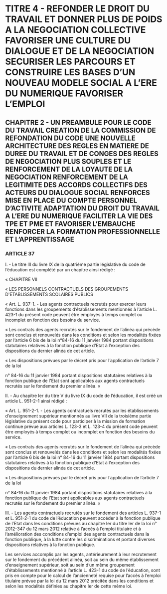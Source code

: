 # TITRE 4 - REFONDER LE DROIT DU TRAVAIL ET DONNER PLUS DE POIDS A LA NEGOCIATION COLLECTIVE FAVORISER UNE CULTURE DU DIALOGUE ET DE LA NEGOCIATION SECURISER LES PARCOURS ET CONSTRUIRE LES BASES D’UN NOUVEAU MODELE SOCIAL A L’ERE DU NUMERIQUE FAVORISER L’EMPLOI 

## CHAPITRE 2 - UN PREAMBULE POUR LE CODE DU TRAVAIL CREATION DE LA COMMISSION DE REFONDATION DU CODE UNE NOUVELLE ARCHITECTURE DES REGLES EN MATIERE DE DUREE DU TRAVAIL ET DE CONGES  DES REGLES DE NEGOCIATION PLUS SOUPLES ET LE RENFORCEMENT DE LA LOYAUTE DE LA NEGOCIATION  RENFORCEMENT DE LA LEGITIMITE DES ACCORDS COLLECTIFS DES ACTEURS DU DIALOGUE SOCIAL RENFORCES MISE EN PLACE DU COMPTE PERSONNEL D’ACTIVITE ADAPTATION DU DROIT DU TRAVAIL A L’ERE DU NUMERIQUE FACILITER LA VIE DES TPE ET PME ET FAVORISER L’EMBAUCHE RENFORCER LA FORMATION PROFESSIONNELLE ET L’APPRENTISSAGE 

### ARTICLE 37


I. - Le titre III du livre IX de la quatrième partie législative du code de l’éducation est
complété par un chapitre ainsi rédigé :

« CHAPITRE VII

« LES PERSONNELS CONTRACTUELS DES GROUPEMENTS D'ETABLISSEMENTS SCOLAIRES PUBLICS

« Art. L. 937-1. - Les agents contractuels recrutés pour exercer leurs fonctions dans les
groupements d’établissements mentionnés à l’article L. 423-1 du présent code peuvent être
employés à temps complet ou incomplet en fonction des besoins du service.

« Les contrats des agents recrutés sur le fondement de l’alinéa qui précède sont conclus et
renouvelés dans les conditions et selon les modalités fixées par l’article 6 bis de la loi n°84-16 du
11 janvier 1984 portant dispositions statutaires relatives à la fonction publique d’Etat à
l’exception des dispositions du dernier alinéa de cet article.

« Les dispositions prévues par le décret pris pour l’application de l’article 7 de la loi

n° 84-16 du 11 janvier 1984 portant dispositions statutaires relatives à la fonction publique de
l'Etat sont applicables aux agents contractuels recrutés sur le fondement du premier alinéa. »

II. - Au chapitre Ier du titre V du livre IX du code de l’éducation, il est créé un
article L. 951-2-1 ainsi rédigé :

« Art. L. 951-2-1. - Les agents contractuels recrutés par les établissements
d’enseignement supérieur mentionnés au livre VII de la troisième partie législative du présent
code pour participer à la mission de formation continue prévue aux articles L. 123-3 et L. 123-4
du présent code peuvent être employés à temps complet ou incomplet en fonction des besoins du
service.

« Les contrats des agents recrutés sur le fondement de l’alinéa qui précède sont conclus et
renouvelés dans les conditions et selon les modalités fixées par l’article 6 bis de la loi n° 84-16
du 11 janvier 1984 portant dispositions statutaires relatives à la fonction publique d’Etat à
l’exception des dispositions du dernier alinéa de cet article.

« Les dispositions prévues par le décret pris pour l’application de l’article 7 de la loi

n° 84-16 du 11 janvier 1984 portant dispositions statutaires relatives à la fonction publique de
l’Etat sont applicables aux agents contractuels recrutés sur le fondement du premier alinéa. »

III. - Les agents contractuels recrutés sur le fondement des articles L. 937-1 et L. 951-2-1
du code de l’éducation peuvent accéder à la fonction publique de l’Etat dans les conditions
prévues au chapitre Ier du titre Ier de la loi n° 2012-347 du 12 mars 2012 relative à l’accès à
l’emploi titulaire et à l’amélioration des conditions d’emploi des agents contractuels dans la
fonction publique, à la lutte contre les discriminations et portant diverses dispositions relatives à
la fonction publique.


Les services accomplis par les agents, antérieurement à leur recrutement sur le fondement
du précédent alinéa, soit au sein du même établissement d’enseignement supérieur, soit au sein
d’un même groupement d’établissements mentionné à l’article L. 423-1 du code de l’éducation,
sont pris en compte pour le calcul de l’ancienneté requise pour l’accès à l’emploi titulaire prévue
par la loi du 12 mars 2012 précitée dans les conditions et selon les modalités définies au
chapitre Ier de cette même loi.
